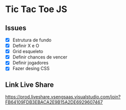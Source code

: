 # Tic Tac Toe JS

## Issues

- [x] Estrutura de fundo
- [x] Definir X e O
- [x] Grid esqueleto
- [x] Definir chances de vencer
- [x] Definir jogadores
- [x] Fazer desing CSS

## Link Live Share

https://prod.liveshare.vsengsaas.visualstudio.com/join?FB64109FDB3EBACA2E9B15A2DE6929607467
